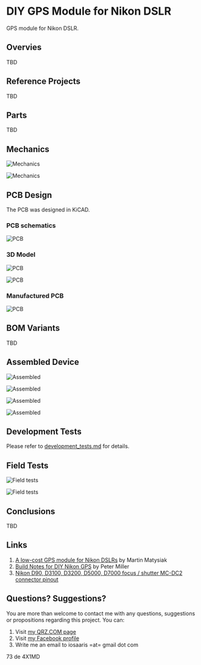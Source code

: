 # DIY GPS Module for Nikon DSLR
GPS module for Nikon DSLR.

## Overvies

TBD

## Reference Projects

TBD

## Parts

TBD

## Mechanics

![Mechanics](images/assembled_ver1/mech_1.jpg)

![Mechanics](images/assembled_ver1/mech_2.jpg)

## PCB Design

The PCB was designed in KiCAD.

### PCB schematics

![PCB](images/schematic.png)

### 3D Model

![PCB](images/3d_model_1.png)

![PCB](images/3d_model_2.png)

### Manufactured PCB

![PCB](images/assembled_ver1/pcb.jpg)

## BOM Variants

TBD

## Assembled Device

![Assembled](images/assembled_ver1/assembled_1.jpg)

![Assembled](images/assembled_ver1/assembled_2.jpg)

![Assembled](images/assembled_ver1/assembled_3.jpg)

![Assembled](images/assembled_ver1/assembled_4.jpg)

## Development Tests

Please refer to [development_tests.md](docs/development_tests.md) for details.

## Field Tests

![Field tests](images/field_tests_1.png)

![Field tests](images/field_tests_2.png)

## Conclusions

TBD

## Links

1. [A low-cost GPS module for Nikon DSLRs](https://github.com/marmat/nikon-gp1-diy) by Martin Matysiak
2. [Build Notes for DIY Nikon GPS](http://www.petermillerphoto.com/nikongps/nikongps2.html) by Peter Miller
3. [Nikon D90, D3100, D3200, D5000, D7000 focus / shutter MC-DC2 connector pinout](http://pinoutguide.com/DigitalCameras/nikon_d90_pinout.shtml)

## Questions? Suggestions?
You are more than welcome to contact me with any questions, suggestions or propositions regarding this project. You can:

1. Visit [my QRZ.COM page](https://www.qrz.com/db/4X5DM)
2. Visit [my Facebook profile](https://www.facebook.com/Dima.Meln)
3. Write me an email to iosaaris =at= gmail dot com

73 de 4X1MD
